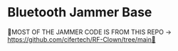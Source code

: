 # Bluetooth Jammer Base
🚨MOST OF THE JAMMER CODE IS FROM THIS REPO -> https://github.com/cifertech/RF-Clown/tree/main🚨
